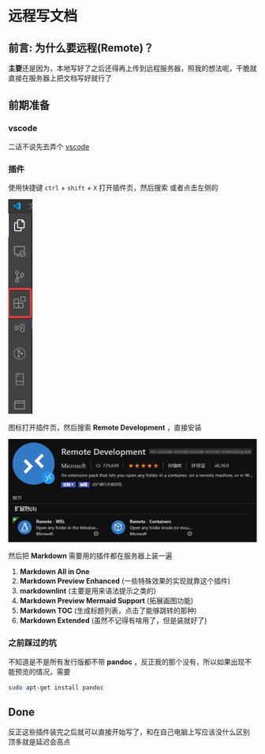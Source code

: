 <!--
 * @Author: CollapseNav
 * @Date: 2020-06-13 13:50:23
 * @LastEditors: CollapseNav
 * @LastEditTime: 2020-06-25 20:49:57
 * @Description: 
--> 
# 远程写文档

## 前言: 为什么要远程(Remote)？

**主要**还是因为，本地写好了之后还得再上传到远程服务器，照我的想法呢，干脆就直接在服务器上把文档写好就行了

## 前期准备

### vscode

二话不说先去弄个 [vscode](https://code.visualstudio.com/)

### 插件

使用快捷键 `ctrl` + `shift` + `X` 打开插件页，然后搜索
或者点击左侧的

 ![](./src/left.png)

图标打开插件页，然后搜索 **Remote Development** ，直接安装

![](./src/remoteplugin.png)

然后把 **Markdown** 需要用的插件都在服务器上装一遍

1. **Markdown All in One**
2. **Markdown Preview Enhanced** (一些特殊效果的实现就靠这个插件)
3. **markdownlint** (主要是用来语法提示之类的)
4. **Markdown Preview Mermaid Support** (拓展画图功能)
5. **Markdown TOC** (生成标题列表，点击了能够跳转的那种)
6. **Markdown Extended** (虽然不记得有啥用了，但是装就好了)

### 之前踩过的坑

不知道是不是所有发行版都不带 **pandoc** ，反正我的那个没有，所以如果出现不能预览的情况，需要

```bash
sudo apt-get install pandoc
```

## Done

反正这些插件装完之后就可以直接开始写了，和在自己电脑上写应该没什么区别
顶多就是延迟会高点
